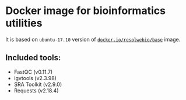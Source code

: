# Docker image for bioinformatics utilities

It is based on `ubuntu-17.10` version of [`docker.io/resolwebio/base`](
https://hub.docker.com/r/resolwebio/base/) image.

Included tools:
---------------
* FastQC (v0.11.7)
* igvtools (v2.3.98)
* SRA Toolkit (v2.9.0)
* Requests (v2.18.4)
